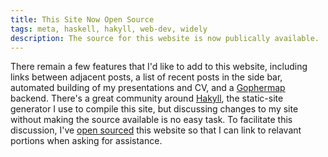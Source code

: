 ```yaml
---
title: This Site Now Open Source
tags: meta, haskell, hakyll, web-dev, widely
description: The source for this website is now publically available.
---
```


There remain a few features that I'd like to add to this website, including links between adjacent posts, a list of recent posts in the side bar, automated building of my presentations and CV, and a [Gophermap](https://en.wikipedia.org/wiki/Gophermap) backend. There's a great community around [Hakyll](http://jaspervdj.be/hakyll/), the static-site generator I use to compile this site, but discussing changes to my site without making the source available is no easy task. To facilitate this discussion, I've [open sourced](https://github.com/zeckalpha/kyle.marek-spartz.org) this website so that I can link to relavant portions when asking for assistance.
